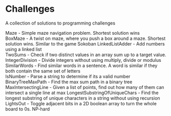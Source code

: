 # Challenges
A collection of solutions to programming challenges

Maze - Simple maze navigation problem. Shortest solution wins  
BoxMaze - A twist on maze, where you push a box around a maze. Shortest solution wins. Similar to the game Sokoban
LinkedListAdder - Add numbers using a linked list  
TwoSums - Check if two distinct values in an array sum up to a target value.  
IntegerDivision - Divide integers without using multiply, divide or modulus  
SimilarWords - Find similar words in a sentence. A word is similar if they both contain the same set of letters  
IsNumber - Parse a string to determine if its a valid number  
BinaryTreeMaxPath - Find the max sum path in a binary tree  
MaxIntersectingLine - Given a list of points, find out how many of them can intersect a single line at max
LongestSubstringOfUniqueChars - Find the longest substring of unique characters in a string without using recursion  
LightsOut - Toggle adjacent bits in a 2D boolean array to turn the whole board to 0s. NP-hard  
